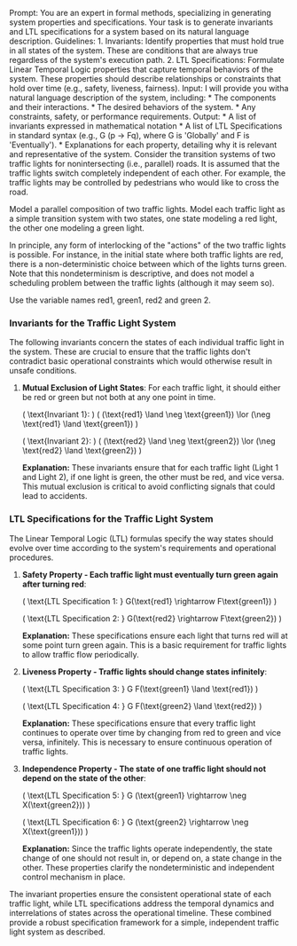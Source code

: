 Prompt: You are an expert in formal methods, specializing in generating system properties and specifications. Your task is to generate invariants and LTL specifications for a system based on its natural language description.
Guidelines:
     1. Invariants: Identify properties that must hold true in all states of the system. These are conditions that are always true regardless of the system's execution path.
     2. LTL Specifications: Formulate Linear Temporal Logic properties that capture temporal behaviors of the system. These properties should describe relationships or constraints that hold over time (e.g., safety, liveness, fairness).
Input: 
         I will provide you witha  natural language description of the system, including: 
             * The components and their interactions.             * The desired behaviors of the system.             * Any constraints, safety, or performance requirements.
Output: 
         * A list of invariants expressed in mathematical notation         * A list of LTL Specifications in standard syntax (e.g., G (p -> Fq), where G is 'Globally' and F is 'Eventually').         * Explanations for each property, detailing why it is relevant and representative of the system.
Consider the transition systems of two traffic lights for nonintersecting (i.e., parallel) roads. It is assumed that the traffic lights switch completely independent of each other. For example, the traffic lights may be controlled by pedestrians who would like to cross the road.

Model a parallel composition of two traffic lights. Model each traffic light as a simple transition system with two states, one state modeling a red light, the other one modeling a green light.


In principle, any form of interlocking of the "actions" of the two traffic lights is possible. For instance, in the initial state where both traffic lights are red, there is a non-deterministic choice between which of the lights turns green. Note that this nondeterminism is descriptive, and does not model a scheduling problem between the traffic lights (although it may seem so).

Use the variable names red1, green1, red2 and green 2.
 
### Invariants for the Traffic Light System

The following invariants concern the states of each individual traffic light in the system. These are crucial to ensure that the traffic lights don't contradict basic operational constraints which would otherwise result in unsafe conditions.

1. **Mutual Exclusion of Light States**: For each traffic light, it should either be red or green but not both at any one point in time.

   \( \text{Invariant 1}: \) \( (\text{red1} \land \neg \text{green1}) \lor (\neg \text{red1} \land \text{green1}) \)

   \( \text{Invariant 2}: \) \( (\text{red2} \land \neg \text{green2}) \lor (\neg \text{red2} \land \text{green2}) \)

   **Explanation:** These invariants ensure that for each traffic light (Light 1 and Light 2), if one light is green, the other must be red, and vice versa. This mutual exclusion is critical to avoid conflicting signals that could lead to accidents.

### LTL Specifications for the Traffic Light System

The Linear Temporal Logic (LTL) formulas specify the way states should evolve over time according to the system's requirements and operational procedures.

1. **Safety Property - Each traffic light must eventually turn green again after turning red**:

   \( \text{LTL Specification 1: } G(\text{red1} \rightarrow F\text{green1}) \)

   \( \text{LTL Specification 2: } G(\text{red2} \rightarrow F\text{green2}) \)
   
   **Explanation:** These specifications ensure each light that turns red will at some point turn green again. This is a basic requirement for traffic lights to allow traffic flow periodically.
   
2. **Liveness Property - Traffic lights should change states infinitely**:

   \( \text{LTL Specification 3: } G F(\text{green1} \land \text{red1}) \)

   \( \text{LTL Specification 4: } G F(\text{green2} \land \text{red2}) \)

   **Explanation:** These specifications ensure that every traffic light continues to operate over time by changing from red to green and vice versa, infinitely. This is necessary to ensure continuous operation of traffic lights.

3. **Independence Property - The state of one traffic light should not depend on the state of the other**:

   \( \text{LTL Specification 5: } G (\text{green1} \rightarrow \neg X(\text{green2})) \)

   \( \text{LTL Specification 6: } G (\text{green2} \rightarrow \neg X(\text{green1})) \)

   **Explanation:** Since the traffic lights operate independently, the state change of one should not result in, or depend on, a state change in the other. These properties clarify the nondeterministic and independent control mechanism in place.

The invariant properties ensure the consistent operational state of each traffic light, while LTL specifications address the temporal dynamics and interrelations of states across the operational timeline. These combined provide a robust specification framework for a simple, independent traffic light system as described.
